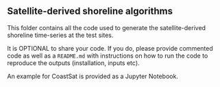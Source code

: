 ## Satellite-derived shoreline algorithms

This folder contains all the code used to generate the satellite-derived shoreline time-series at the test sites.

It is OPTIONAL to share your code. If you do, please provide commented code as well as a `README.md` with instructions on how to run the code to reproduce the outputs (installation, inputs etc).

An example for CoastSat is provided as a Jupyter Notebook.

